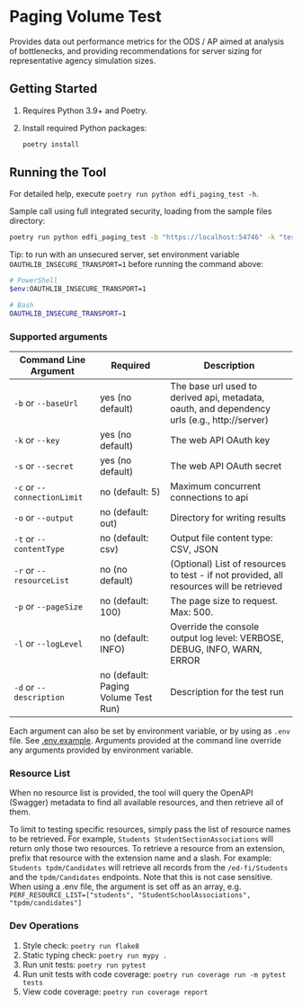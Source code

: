 # Paging Volume Test

Provides data out performance metrics for the ODS / AP aimed at analysis of
bottlenecks, and providing recommendations for server sizing for representative
agency simulation sizes.

## Getting Started

1. Requires Python 3.9+ and Poetry.
1. Install required Python packages:

   ```bash
   poetry install
   ```

## Running the Tool

For detailed help, execute `poetry run python edfi_paging_test -h`.

Sample call using full integrated security, loading from the sample files
directory:

```bash
poetry run python edfi_paging_test -b "https://localhost:54746" -k "testkey" -s "testsecret" -r "resource1" "resource2"
```

Tip: to run with an unsecured server, set environment variable
`OAUTHLIB_INSECURE_TRANSPORT=1` before running the command above:

```bash
# PowerShell
$env:OAUTHLIB_INSECURE_TRANSPORT=1

# Bash
OAUTHLIB_INSECURE_TRANSPORT=1
```

### Supported arguments

| Command Line Argument       | Required                             | Description                                                                                   |
| --------------------------- | ------------------------------------ | --------------------------------------------------------------------------------------------- |
| `-b` or `--baseUrl`         | yes (no default)                     | ​The base url used to derived api, metadata, oauth, and dependency urls (e.g., http://server)  |
| `-k` or `--key`             | yes (no default)                     | The web API OAuth key                                                                         |
| `-s` or `--secret`          | yes (no default)                     | The web API OAuth secret                                                                      |
| `-c` or `--connectionLimit` | no (default: 5)                      | Maximum concurrent connections to api                                                         |
| `-o` or `--output`          | no (default: out)                    | Directory for writing results                                                                 |
| `-t` or `--contentType`     | no (default: csv)                    | Output file content type: CSV, JSON                                                           |
| `-r` or `--resourceList`    | no (no default)                      | (Optional) List of resources to test  - if not provided, all resources will be retrieved      |
| `-p` or `--pageSize`        | no (default: 100)                    | The page size to request. Max: 500.                                                           |
| `-l` or `--logLevel`        | no (default: INFO)                   | Override the console output log level: VERBOSE, DEBUG, INFO, WARN, ERROR                      |
| `-d` or `--description`     | no (default: Paging Volume Test Run) | Description for the test run                                                                  |

Each argument can also be set by environment variable, or by using as `.env`
file. See [.env.example](edfi_paging_test/.env.example). Arguments provided at
the command line override any arguments provided by environment variable.

### Resource List

When no resource list is provided, the tool will query the OpenAPI (Swagger)
metadata to find all available resources, and then retrieve all of them.

To limit to testing specific resources, simply pass the list of resource names
to be retrieved. For example, `Students StudentSectionAssociations` will return
only those two resources. To retrieve a resource from an extension, prefix that
resource with the extension name and a slash. For example:
`Students tpdm/Candidates` will retrieve all records from the `/ed-fi/Students` and the
`tpdm/Candidates` endpoints. Note that this is not case sensitive. When using a .env file,
the argument is set off as an array, e.g.
`PERF_RESOURCE_LIST=["students", "StudentSchoolAssociations", "tpdm/candidates"]`

### Dev Operations

1. Style check: `poetry run flake8`
1. Static typing check: `poetry run mypy .`
1. Run unit tests: `poetry run pytest`
1. Run unit tests with code coverage: `poetry run coverage run -m pytest tests`
1. View code coverage: `poetry run coverage report`
